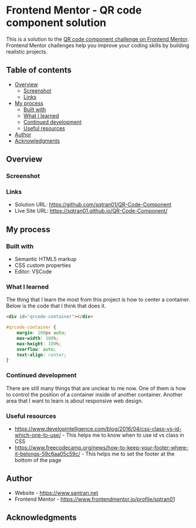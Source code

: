 # Frontend Mentor - QR code component solution

This is a solution to the [QR code component challenge on Frontend Mentor](https://www.frontendmentor.io/challenges/qr-code-component-iux_sIO_H). Frontend Mentor challenges help you improve your coding skills by building realistic projects. 

## Table of contents

- [Overview](#overview)
  - [Screenshot](#screenshot)
  - [Links](#links)
- [My process](#my-process)
  - [Built with](#built-with)
  - [What I learned](#what-i-learned)
  - [Continued development](#continued-development)
  - [Useful resources](#useful-resources)
- [Author](#author)
- [Acknowledgments](#acknowledgments)

## Overview

### Screenshot

### Links

- Solution URL: https://github.com/sqtran01/QR-Code-Component
- Live Site URL: https://sqtran01.github.io/QR-Code-Component/

## My process

### Built with

- Semantic HTML5 markup
- CSS custom properties
- Editor: VSCode

### What I learned
The thing that I learn the most from this project is how to center a container. Below is the code that I think that does it.

```html
<div id="qrcode-container"></div>
```
```css
#qrcode-container {
    margin: 100px auto;
    max-width: 100%;
    max-height: 100%;
    overflow: auto;
    text-align: center;
}
```

### Continued development

There are still many things that are unclear to me now. One of them is how to control the position of a container inside of another container. Another area that I want to learn is about responsive web design.

### Useful resources

- https://www.developintelligence.com/blog/2016/04/css-class-vs-id-which-one-to-use/ - This helps me to know when to use id vs class in CSS
- https://www.freecodecamp.org/news/how-to-keep-your-footer-where-it-belongs-59c6aa05c59c/ - This helps me to set the footer at the bottom of the page

## Author

- Website - https://www.santran.net
- Frontend Mentor - https://www.frontendmentor.io/profile/sqtran01

## Acknowledgments

